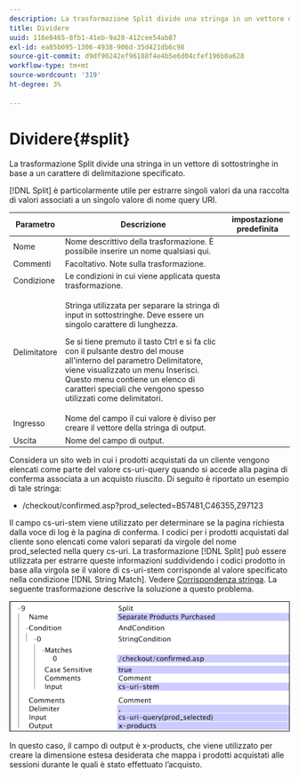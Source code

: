 ```yaml
---
description: La trasformazione Split divide una stringa in un vettore di sottostringhe in base a un carattere di delimitazione specificato.
title: Dividere
uuid: 116e8465-8fb1-41eb-9a28-412cee54ab87
exl-id: ea85b095-1306-4938-906d-35d421db6c98
source-git-commit: d9df90242ef96188f4e4b5e6d04cfef196b0a628
workflow-type: tm+mt
source-wordcount: '319'
ht-degree: 3%

---
```


# Dividere{#split}

La trasformazione Split divide una stringa in un vettore di sottostringhe in base a un carattere di delimitazione specificato.

[!DNL Split] è particolarmente utile per estrarre singoli valori da una raccolta di valori associati a un singolo valore di nome query URI.

<table id="table_C97DA4E45DA844FAB8D61AABA22FF809"> 
 <thead> 
  <tr> 
   <th colname="col1" class="entry"> Parametro </th> 
   <th colname="col2" class="entry"> Descrizione </th> 
   <th colname="col3" class="entry"> impostazione predefinita </th> 
  </tr> 
 </thead>
 <tbody> 
  <tr> 
   <td colname="col1"> Nome </td> 
   <td colname="col2"> Nome descrittivo della trasformazione. È possibile inserire un nome qualsiasi qui. </td> 
   <td colname="col3"> </td> 
  </tr> 
  <tr> 
   <td colname="col1"> Commenti </td> 
   <td colname="col2"> Facoltativo. Note sulla trasformazione. </td> 
   <td colname="col3"> </td> 
  </tr> 
  <tr> 
   <td colname="col1"> Condizione </td> 
   <td colname="col2"> Le condizioni in cui viene applicata questa trasformazione. </td> 
   <td colname="col3"> </td> 
  </tr> 
  <tr> 
   <td colname="col1"> Delimitatore </td> 
   <td colname="col2"> <p>Stringa utilizzata per separare la stringa di input in sottostringhe. Deve essere un singolo carattere di lunghezza. </p> <p> Se si tiene premuto il tasto Ctrl e si fa clic con il pulsante destro del mouse all'interno del parametro Delimitatore, viene visualizzato un menu Inserisci. Questo menu contiene un elenco di caratteri speciali che vengono spesso utilizzati come delimitatori. </p> </td> 
   <td colname="col3"> </td> 
  </tr> 
  <tr> 
   <td colname="col1"> Ingresso </td> 
   <td colname="col2"> Nome del campo il cui valore è diviso per creare il vettore della stringa di output. </td> 
   <td colname="col3"> </td> 
  </tr> 
  <tr> 
   <td colname="col1"> Uscita </td> 
   <td colname="col2"> Nome del campo di output. </td> 
   <td colname="col3"> </td> 
  </tr> 
 </tbody> 
</table>

Considera un sito web in cui i prodotti acquistati da un cliente vengono elencati come parte del valore cs-uri-query quando si accede alla pagina di conferma associata a un acquisto riuscito. Di seguito è riportato un esempio di tale stringa:

* /checkout/confirmed.asp?prod_selected=B57481,C46355,Z97123

Il campo cs-uri-stem viene utilizzato per determinare se la pagina richiesta dalla voce di log è la pagina di conferma. I codici per i prodotti acquistati dal cliente sono elencati come valori separati da virgole del nome prod_selected nella query cs-uri. La trasformazione [!DNL Split] può essere utilizzata per estrarre queste informazioni suddividendo i codici prodotto in base alla virgola se il valore di cs-uri-stem corrisponde al valore specificato nella condizione [!DNL String Match]. Vedere [Corrispondenza stringa](../../../../../home/c-dataset-const-proc/c-conditions/c-test-ops/c-test-op-con.md#section-f8d132085c6b4500bfbe4515b848142f). La seguente trasformazione descrive la soluzione a questo problema.

![](assets/cfg_TransformationType_Split.png)

In questo caso, il campo di output è x-products, che viene utilizzato per creare la dimensione estesa desiderata che mappa i prodotti acquistati alle sessioni durante le quali è stato effettuato l’acquisto.

